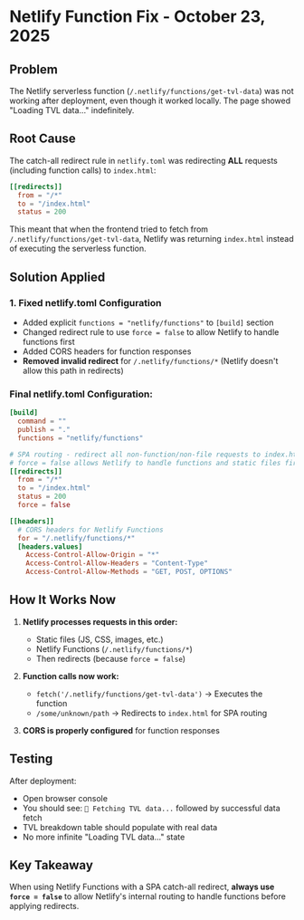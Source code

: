 # Netlify Function Fix - October 23, 2025

## Problem
The Netlify serverless function (`/.netlify/functions/get-tvl-data`) was not working after deployment, even though it worked locally. The page showed "Loading TVL data..." indefinitely.

## Root Cause
The catch-all redirect rule in `netlify.toml` was redirecting **ALL** requests (including function calls) to `index.html`:

```toml
[[redirects]]
  from = "/*"
  to = "/index.html"
  status = 200
```

This meant that when the frontend tried to fetch from `/.netlify/functions/get-tvl-data`, Netlify was returning `index.html` instead of executing the serverless function.

## Solution Applied

### 1. Fixed netlify.toml Configuration
- Added explicit `functions = "netlify/functions"` to `[build]` section
- Changed redirect rule to use `force = false` to allow Netlify to handle functions first
- Added CORS headers for function responses
- **Removed invalid redirect** for `/.netlify/functions/*` (Netlify doesn't allow this path in redirects)

### Final netlify.toml Configuration:
```toml
[build]
  command = ""
  publish = "."
  functions = "netlify/functions"

# SPA routing - redirect all non-function/non-file requests to index.html
# force = false allows Netlify to handle functions and static files first
[[redirects]]
  from = "/*"
  to = "/index.html"
  status = 200
  force = false

[[headers]]
  # CORS headers for Netlify Functions
  for = "/.netlify/functions/*"
  [headers.values]
    Access-Control-Allow-Origin = "*"
    Access-Control-Allow-Headers = "Content-Type"
    Access-Control-Allow-Methods = "GET, POST, OPTIONS"
```

## How It Works Now

1. **Netlify processes requests in this order:**
   - Static files (JS, CSS, images, etc.)
   - Netlify Functions (`/.netlify/functions/*`)
   - Then redirects (because `force = false`)

2. **Function calls now work:**
   - `fetch('/.netlify/functions/get-tvl-data')` → Executes the function
   - `/some/unknown/path` → Redirects to `index.html` for SPA routing

3. **CORS is properly configured** for function responses

## Testing
After deployment:
- Open browser console
- You should see: `🔄 Fetching TVL data...` followed by successful data fetch
- TVL breakdown table should populate with real data
- No more infinite "Loading TVL data..." state

## Key Takeaway
When using Netlify Functions with a SPA catch-all redirect, **always use `force = false`** to allow Netlify's internal routing to handle functions before applying redirects.

